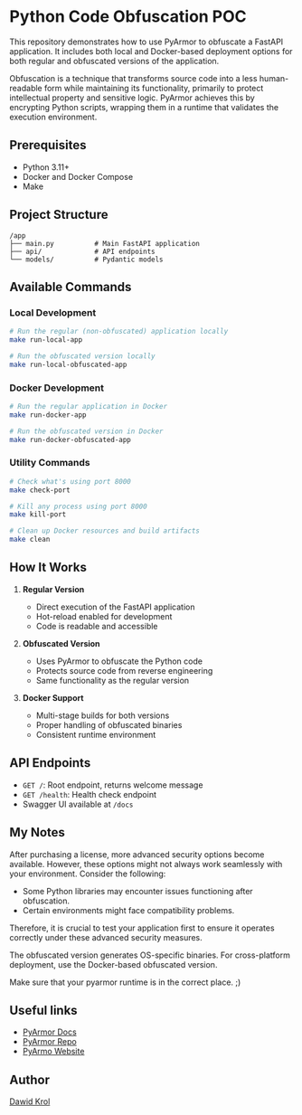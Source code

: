 # Python Code Obfuscation POC

This repository demonstrates how to use PyArmor to obfuscate a FastAPI application. It includes both local and Docker-based deployment options for both regular and obfuscated versions of the application.

Obfuscation is a technique that transforms source code into a less human-readable form while maintaining its functionality, primarily to protect intellectual property and sensitive logic. PyArmor achieves this by encrypting Python scripts, wrapping them in a runtime that validates the execution environment. 

## Prerequisites

- Python 3.11+
- Docker and Docker Compose
- Make

## Project Structure

```
/app
├── main.py          # Main FastAPI application
├── api/             # API endpoints
└── models/          # Pydantic models
```

## Available Commands

### Local Development

```bash
# Run the regular (non-obfuscated) application locally
make run-local-app

# Run the obfuscated version locally
make run-local-obfuscated-app
```

### Docker Development

```bash
# Run the regular application in Docker
make run-docker-app

# Run the obfuscated version in Docker
make run-docker-obfuscated-app
```

### Utility Commands

```bash
# Check what's using port 8000
make check-port

# Kill any process using port 8000
make kill-port

# Clean up Docker resources and build artifacts
make clean
```

## How It Works

1. **Regular Version**
   - Direct execution of the FastAPI application
   - Hot-reload enabled for development
   - Code is readable and accessible

2. **Obfuscated Version**
   - Uses PyArmor to obfuscate the Python code
   - Protects source code from reverse engineering
   - Same functionality as the regular version

3. **Docker Support**
   - Multi-stage builds for both versions
   - Proper handling of obfuscated binaries
   - Consistent runtime environment

## API Endpoints

- `GET /`: Root endpoint, returns welcome message
- `GET /health`: Health check endpoint
- Swagger UI available at `/docs`

## My Notes

After purchasing a license, more advanced security options become available. However, these options might not always work seamlessly with your environment. Consider the following:  
- Some Python libraries may encounter issues functioning after obfuscation.  
- Certain environments might face compatibility problems.  

Therefore, it is crucial to test your application first to ensure it operates correctly under these advanced security measures.

The obfuscated version generates OS-specific binaries. For cross-platform deployment, use the Docker-based obfuscated version.

Make sure that your pyarmor runtime is in the correct place. ;)

## Useful links
- [PyArmor Docs](https://pyarmor.readthedocs.io/en/latest/)
- [PyArmor Repo](https://github.com/dashingsoft/pyarmor)
- [PyArmo Website](https://pyarmor.dashingsoft.com/)

## Author
[Dawid Krol](https://www.linkedin.com/in/krol-dawid/)
